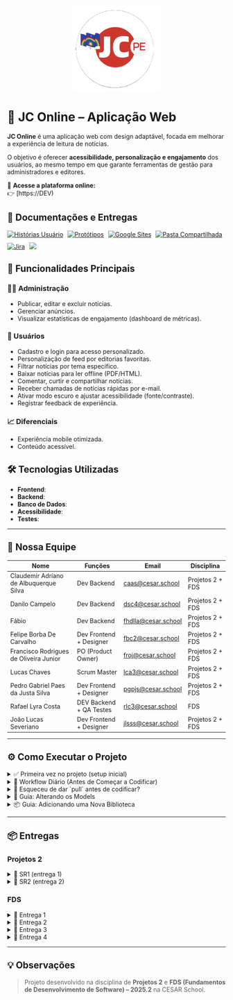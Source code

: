 <p align="center">
  <img src="./prints/logo_readme.png" alt="Logo JC PE" width="200"/>
</p>


# 📰 JC Online – Aplicação Web

**JC Online** é uma aplicação web com design adaptável, focada em melhorar a experiência de leitura de notícias.

O objetivo é oferecer **acessibilidade, personalização e engajamento** dos usuários, ao mesmo tempo em que garante ferramentas de gestão para administradores e editores.

🔗 **Acesse a plataforma online:**  
👉 [https://DEV)


## 📄 Documentações e Entregas

<div style="display: flex; align-items: center; gap: 10px; flex-wrap: wrap;">
  <a href="https://docs.google.com/document/d/1nmucgv21ZFmh4KJL6easKM9BG2wHbv332d-kuiChz2I/edit?usp=sharing">
    <img src="https://img.shields.io/badge/Histórias-483D8B?style=for-the-badge&logo=google&logoColor=white" alt="Histórias Usuário"/></a>
  <a href="https://www.figma.com/board/mfDODhZAbZBivMjCYXKV4Q/Projetos-2-Time-2?node-id=0-1&t=4ilAjPXIL59rE93n-1">
    <img src="https://img.shields.io/badge/Figma-FF7262?style=for-the-badge&logo=figma&logoColor=white" alt="Protótipos"/></a>
  <a href="https://tinyurl.com/site-equipe2projetos2">
    <img src="https://img.shields.io/badge/Google_Sites-4285F4?style=for-the-badge&logo=google&logoColor=white" alt="Google Sites"/></a>
  <a href="https://tinyurl.com/drive-equipe2projetos2">
    <img src="https://img.shields.io/badge/Google_Drive-F4B400?style=for-the-badge&logo=google&logoColor=white" alt="Pasta Compartilhada"/></a>
  <a href="https://time2projetos2.atlassian.net/jira/software/projects/SCRUM/boards/1?atlOrigin=eyJpIjoiZGI1ZmI2MzY3NmQyNDgwZGFjYzE1MTdjYzdlNDMxYjAiLCJwIjoiaiJ9">
    <img src="https://img.shields.io/badge/Jira-0000ff?style=for-the-badge&logo=Jira&logoColor=white" alt="Jira"/></a>
  <a href="https://youtu.be/IrzoyKmpHWQ?feature=shared">
    <img src="https://img.shields.io/badge/Screencast Figma-b50404?style=for-the-badge&logo=youtube&logoColor=white"/></a>
</div>




## 🚀 Funcionalidades Principais 

### 👩‍💻 Administração
- Publicar, editar e excluir notícias.
- Gerenciar anúncios.
- Visualizar estatísticas de engajamento (dashboard de métricas).

### 🙋 Usuários
- Cadastro e login para acesso personalizado.
- Personalização de feed por editorias favoritas.
- Filtrar notícias por tema específico.
- Baixar notícias para ler offline (PDF/HTML).
- Comentar, curtir e compartilhar notícias.
- Receber chamadas de notícias rápidas por e-mail.
- Ativar modo escuro e ajustar acessibilidade (fonte/contraste).
- Registrar feedback de experiência.

### 📈 Diferenciais
- Experiência mobile otimizada.
- Conteúdo acessível.

## 🛠️ Tecnologias Utilizadas
- **Frontend**: 
- **Backend**:   
- **Banco de Dados**: 
- **Acessibilidade**:
- **Testes**: 

---

## 👥 Nossa Equipe

| Nome                                      | Funções | Email                              | Disciplina         |
|-------------------------------------------|---------|------------------------------------|--------------------|
| Claudemir Adriano de Albuquerque Silva    | Dev Backend | [caas@cesar.school](mailto:caas@cesar.school) | Projetos 2 + FDS |
| Danilo Campelo                            | Dev Backend | [dsc4@cesar.school](mailto:dsc4@cesar.school) | Projetos 2 + FDS |
| Fábio                                     | Dev Backend | [fhdlla@cesar.school](mailto:fhdlla@cesar.school) | Projetos 2 + FDS |
| Felipe Borba De Carvalho                  | Dev Frontend + Designer | [fbc2@cesar.school](mailto:fbc2@cesar.school) | Projetos 2 + FDS |
| Francisco Rodrigues de Oliveira Junior    | PO (Product Owner)| [froj@cesar.school](mailto:froj@cesar.school) | Projetos 2 + FDS |
| Lucas Chaves                              | Scrum Master | [lca3@cesar.school](mailto:lca3@cesar.school) | Projetos 2 + FDS |
| Pedro Gabriel Paes da Justa Silva         | Dev Frontend + Designer | [pgpjs@cesar.school](mailto:pgpjs@cesar.school) | Projetos 2 + FDS |
| Rafael Lyra Costa                         | DEV Backend + QA Testes| [rlc3@cesar.school](mailto:rlc3@cesar.school) | FDS              |
| João Lucas Severiano                      | Dev Frontend + Designer | [jlsss@cesar.school](mailto:jlsss@cesar.school) | Projetos 2 + FDS |

---

## ⚙️ Como Executar o Projeto

<details>
  <summary>✅ Primeira vez no projeto (setup inicial)</summary>
  

## Siga os passos abaixo para executar o projeto em sua máquina.

### Pré-requisitos

Antes de começar, certifique-se de que você tem o seguinte instalado:
* [Python 3.8+](https://www.python.org/downloads/)
* [Git](https://git-scm.com/downloads/)
* (Opcional) [VS Code](https://code.visualstudio.com/) — recomendado para editar e executar o projeto.

#### Extensões úteis no VS Code:
- **Python** (by Microsoft)
- **Django**

---

### Passos para Execução

1.  **Clone o repositório:**
    ```bash
    git clone https://github.com/[SEU-USUARIO]/jc-projetos2.git
    cd jc-projetos2
    ```
    > **Obs:** Substitua `[SEU-USUARIO]` pelo seu nome de usuário do GitHub.

---

2.  **Crie e ative o ambiente virtual:**
    *Este passo cria um ambiente isolado para as dependências do projeto.*
    ```bash
    # Criar o ambiente
    python -m venv venv
    ```

    *Agora, ative o ambiente:*
    ```bash
    # No Windows (PowerShell):
    .\venv\Scripts\Activate
    ```

    > ⚠️ Caso apareça um erro dizendo que a execução de scripts está bloqueada, execute o comando abaixo antes de ativar:
    ```bash
    Set-ExecutionPolicy Unrestricted -Scope Process
    ```

    ```bash
    # No Linux ou macOS:
    source venv/bin/activate
    ```

---

3.  **Instale as dependências:**
    ```bash
    pip install -r requirements.txt
    ```

---

4.  **Execute as migrações do banco de dados:**
    ```bash
    python manage.py migrate
    ```

---

5.  **Crie um superusuário (opcional):**
    *Permite o acesso à área administrativa do Django.*
    ```bash
    python manage.py createsuperuser
    ```

---

6.  **Inicie o servidor de desenvolvimento:**
    ```bash
    python manage.py runserver
    ```

---

7.  **Acesse a aplicação no seu navegador:**
    - **Interface Principal:** [http://127.0.0.1:8000/](http://127.0.0.1:8000/)
    - **Área Administrativa:** [http://127.0.0.1:8000/admin/](http://127.0.0.1:8000/admin/)

---

🎉 **Pronto!** A aplicação estará rodando em sua máquina local.
</details>

<details>
  <summary>🔁 Workflow Diário (Antes de Começar a Codificar)</summary>
  <br>
  
  Siga estes passos todos os dias para garantir que seu ambiente está atualizado.

  1.  **Ative o ambiente virtual (`venv`)**
      * **Windows (PowerShell):**
          ```powershell
          .\venv\Scripts\Activate
          ```
      * **Linux/Mac:**
          ```bash
          source venv/bin/activate
          ```

  2.  **Sincronize com o repositório remoto**
      *Para baixar as atualizações feitas por outros desenvolvedores.*
      ```bash
      git pull origin main
      ```

  3.  **Atualize as dependências**
      *Faça isso se o arquivo `requirements.txt` foi modificado no passo anterior.*
      ```bash
      pip install -r requirements.txt
      ```

  4.  **Aplique migrações do banco de dados**
      *Necessário se a estrutura do banco de dados (`models.py`) foi alterada.*
      ```bash
      python manage.py migrate
      ```

  5.  **Inicie o servidor local**
      ```bash
      python manage.py runserver
      ```
</details>

<details>
  <summary>🔄 Esqueceu de dar `pull` antes de codificar?</summary>
  <br>
  
  Se você tem alterações locais e o `git pull` falha, não se preocupe! 🚨. Use o `stash` para salvar seu trabalho temporariamente.

  1.  **Guarde suas alterações locais:**
      *Isso "limpa" sua área de trabalho, mas salva seu código em um local seguro.*
      ```bash
      git stash
      ```

  2.  **Atualize o repositório:**
      *Agora que sua área está limpa, você pode puxar as atualizações sem conflitos.*
      ```bash
      git pull origin main
      ```

  3.  **Restaure suas alterações:**
      *Isso aplica suas alterações salvas sobre o código que você acabou de baixar.*
      ```bash
      git stash pop
      ```
      > **Dica:** Se ocorrerem conflitos aqui, o Git irá te avisar para resolvê-los manualmente.
</details>

<details>
  <summary>🧱 Guia: Alterando os Models</summary>
  <br>
  
  Quando você modificar qualquer arquivo `models.py`, siga esta ordem:

  1.  **Gere os arquivos de migração:**
      ```bash
      python manage.py makemigrations
      ```

  2.  **Aplique as alterações no seu banco de dados local:**
      ```bash
      python manage.py migrate
      ```

  3.  **Suba as mudanças para o repositório:**
      ```bash
      git add .
      git commit -m "feat: altera models de X (gera migração)"
      git push origin main
      ```
</details>

<details>
  <summary>📦 Guia: Adicionando uma Nova Biblioteca</summary>
  <br>
  
  Ao instalar um novo pacote com `pip`, não se esqueça de atualizar o `requirements.txt`.

  1.  **Instale a biblioteca no seu venv:**
      ```bash
      pip install nome-da-biblioteca
      ```

  2.  **Atualize ("congele") o `requirements.txt`:**
      *Este comando salva a lista de todas as bibliotecas e suas versões exatas.*
      ```bash
      pip freeze > requirements.txt
      ```

  3.  **Suba o `requirements.txt` atualizado:**
      ```bash
      git add requirements.txt
      git commit -m "chore: adiciona a biblioteca nome-da-biblioteca"
      git push origin main
      ```
</details>

---

## 📦 Entregas

### Projetos 2

<details>
<summary>🚀 SR1 (entrega 1)</summary>
  <br/>
 </details>

 <details>
<summary>🚀 SR2 (entrega 2)</summary>
  <br/>
 </details>

### FDS 

<details> 
<summary>🚀 Entrega 1</summary>
<br/>

### 📄 Quadro Jira

![Quadro Jira](prints/entrega1_quadro_part1.png)

![Quadro Jira](prints/entrega1_quadro_part2.png)


---

### 📄 Jira Backlog

![Jira Backlog](prints/entrega1_backlog.png)

---

### 👥 Funções
| Nome                                   | Função                     |
|----------------------------------------|-----------------------------|
| Claudemir Adriano de Albuquerque Silva | Dev Backend                |
| Danilo Campelo                         | Dev Backend                |
| Fábio                                  | Dev Backend                |
| Felipe Borba De Carvalho               | Dev Frontend + Designer    |
| Francisco Rodrigues de Oliveira Junior | PO (Product Owner)         |
| Lucas Chaves                           | Scrum Master               |
| Pedro Gabriel Paes da Justa Silva      | Dev Frontend + Designer    |
| Rafael Lyra Costa                      | Dev Backend + QA Testes    |

---

### 📄 Links da entrega

<p align="center">
  <a href="https://docs.google.com/document/d/1nmucgv21ZFmh4KJL6easKM9BG2wHbv332d-kuiChz2I/edit?usp=sharing">
    <img src="https://img.shields.io/badge/Histórias-483D8B?style=for-the-badge&logo=google&logoColor=white" alt="Histórias Usuário"/></a> 
  <a href="https://time2projetos2.atlassian.net/jira/software/projects/SCRUM/boards/1?atlOrigin=eyJpIjoiZGI1ZmI2MzY3NmQyNDgwZGFjYzE1MTdjYzdlNDMxYjAiLCJwIjoiaiJ9">
    <img src="https://img.shields.io/badge/Jira-0000ff?style=for-the-badge&logo=Jira&logoColor=white" alt="Jira"/></a>
</p>
<br/>
  
</details>

<details>
  <summary>🚀 Entrega 2</summary>
  <br/>

  ### 📄 Links da entrega

<p align="center">
  <a href="https://docs.google.com/document/d/1nmucgv21ZFmh4KJL6easKM9BG2wHbv332d-kuiChz2I/edit?usp=sharing">
    <img src="https://img.shields.io/badge/Histórias-483D8B?style=for-the-badge&logo=google&logoColor=white" alt="Histórias Usuário"/></a> 
  <a href="https://time2projetos2.atlassian.net/jira/software/projects/SCRUM/boards/1?atlOrigin=eyJpIjoiZGI1ZmI2MzY3NmQyNDgwZGFjYzE1MTdjYzdlNDMxYjAiLCJwIjoiaiJ9">
    <img src="https://img.shields.io/badge/Jira-0000ff?style=for-the-badge&logo=Jira&logoColor=white" alt="Jira"/></a>
  <a href="https://www.figma.com/design/3VrvmwIAN8WB01nf0a7Zyz/Untitled?node-id=0-1&t=L9QFYe6fDEtr1nbI-1">
    <img src="https://img.shields.io/badge/Figma-FF7262?style=for-the-badge&logo=figma&logoColor=white" alt="Protótipos"/></a>
  <a href="https://youtu.be/IrzoyKmpHWQ?feature=shared">
    <img src="https://img.shields.io/badge/Screencast-b50404?style=for-the-badge&logo=youtube&logoColor=white"/></a>
  <a href="https://www.canva.com/design/DAGzjAnYGoQ/pjgqU4m0RzsDCLpylTslIg/edit?utm_content=DAGzjAnYGoQ&utm_campaign=designshare&utm_medium=link2&utm_source=sharebutton">
    <img src="https://img.shields.io/badge/Diagrama de atividades-a7532c?style=for-the-badge&logo=Canva&logoColor=white" alt="Diagrama"/></a>
</p>

## Quadro Jira

![Quadro Jira](prints/Quadro_Jira_Entrega_2.png)  

---

## Jira Backlog
![Jira Backlog](prints/Backlog_Jira_Entrega_2.png)  

---

 ## Diagrama de atividades do Sistema
  ![Diagrama de atividades](prints/entrega2_diagrama.png)

---

## Figma

![Figma](prints/entrega2_figma.png)

---

## Issues

![Issues](prints/entrega02_issues.png)

- Utilizado para acompanhar todos os problemas e novas ideias que surgirem durante o desenvolvimento.

- Cada tarefa registrada precisa informar: o que fazer (descrição), como encontrar o problema (passos para reproduzir), quem vai fazer (responsável), qual a urgência (prioridade) e em que etapa está (status).

- Plataformas que podem ser usadas para isso: GitHub Issues, Jira, Trello.

  <br/>
</details>

<details>
  <summary>🚀 Entrega 3</summary>
  <br/>
</details>

<details>
  <summary>🚀 Entrega 4</summary>
  <br/>
</details>

---

## 💡 Observações

> Projeto desenvolvido na disciplina de **Projetos 2** e **FDS (Fundamentos de Desenvolvimento de Software) – 2025.2** na CESAR School.
